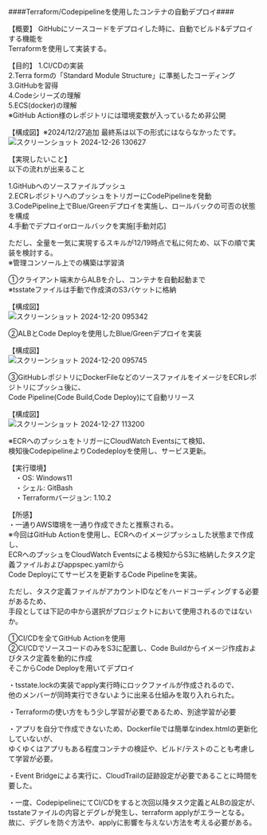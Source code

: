 ####Terraform/Codepipelineを使用したコンテナの自動デプロイ####  

【概要】 GitHubにソースコードをデプロイした時に、自動でビルド&デプロイする機能を  
Terraformを使用して実装する。  

【目的】 
1.CI/CDの実装  
2.Terra formの「Standard Module Structure」に準拠したコーディング  
3.GitHubを習得  
4.Codeシリーズの理解  
5.ECS(docker)の理解  
※GitHub Action様のレポジトリには環境変数が入っているため非公開  

【構成図】※2024/12/27追加 最終系は以下の形式にはならなかったです。  
![スクリーンショット 2024-12-26 130627](https://github.com/user-attachments/assets/979a0081-b067-4957-94e8-7f2c25aa1998)   

【実現したいこと】  
以下の流れが出来ること  

1.GitHubへのソースファイルプッシュ    
2.ECRレポジトリへのプッシュをトリガーにCodePipelineを発動  
3.CodePipeline上でBlue/Greenデプロイを実施し、ロールバックの可否の状態を構成  
4.手動でデプロイorロールバックを実施[手動対応]  

ただし、全量を一気に実現するスキルが12/19時点で私に何ため、以下の順で実装を検討する。  
※管理コンソール上での構築は学習済  

①クライアント端末からALBを介し、コンテナを自動起動まで  
※tsstateファイルは手動で作成済のS3バケットに格納  

【構成図】  
![スクリーンショット 2024-12-20 095342](https://github.com/user-attachments/assets/d5827123-8697-458d-af08-ef93d765c258)  

②ALBとCode Deployを使用したBlue/Greenデプロイを実装  

【構成図】  
![スクリーンショット 2024-12-20 095745](https://github.com/user-attachments/assets/726fb98b-4494-49d7-84e2-469204c5ca93)  

③GitHubレポジトリにDockerFileなどのソースファイルをイメージをECRレポジトリにプッシュ後に、  
Code Pipeline(Code Build,Code Deploy)にて自動リリース  

【構成図】  
![スクリーンショット 2024-12-27 113200](https://github.com/user-attachments/assets/ec60c50a-aa35-431b-bcb1-132202ad4788)　　

※ECRへのプッシュをトリガーにCloudWatch Eventsにて検知、  
検知後CodepipelineよりCodedeployを使用し、サービス更新。


【実行環境】  
　・OS: Windows11  
　・シェル: GitBash  
　・Terraformバージョン: 1.10.2  

【所感】  
・一通りAWS環境を一通り作成できたと推察される。  
※今回はGitHub Actionを使用し、ECRへのイメージプッシュした状態まで作成し、  
ECRへのプッシュをCloudWatch Eventsによる検知からS3に格納したタスク定義ファイルおよびappspec.yamlから  
Code Deployにてサービスを更新するCode Pipelineを実装。  

ただし、タスク定義ファイルがアカウントIDなどをハードコーディングする必要があるため、  
手段としては下記の中から選択がプロジェクトにおいて使用されるのではないか。  

①CI/CDを全てGitHub Actionを使用  
②CI/CDでソースコードのみをS3に配置し、Code Buildからイメージ作成およびタスク定義を動的に作成  
そこからCode Deployを用いてデプロイ  

・tsstate.lockの実装でapply実行時にロックファイルが作成されるので、  
他のメンバーが同時実行できないように出来る仕組みを取り入れられた。  

・Terraformの使い方をもう少し学習が必要であるため、別途学習が必要  

・アプリを自分で作成できないため、Dockerfileでは簡単なindex.htmlの更新化していないが、  
ゆくゆくはアプリもある程度コンテナの検証や、ビルド/テストのことも考慮して学習が必要。

・Event Bridgeによる実行に、CloudTrailの証跡設定が必要であることに時間を要した。  

・一度、CodepipelineにてCI/CDをすると次回以降タスク定義とALBの設定が、  
tsstateファイルの内容とデグレが発生し、terraform applyがエラーとなる。  
故に、デグレを防ぐ方法や、applyに影響を与えない方法を考える必要がある。  